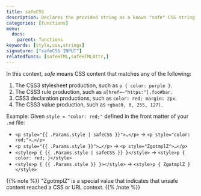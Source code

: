 ```yaml
---
title: safeCSS
description: Declares the provided string as a known "safe" CSS string.
categories: [functions]
menu:
  docs:
    parent: functions
keywords: [style,css,strings]
signature: ["safeCSS INPUT"]
relatedfuncs: [safeHTML,safeHTMLAttr,]
---
```


In this context, *safe* means CSS content that matches any of the following:

1. The CSS3 stylesheet production, such as `p { color: purple }`.
2. The CSS3 rule production, such as `a[href=~"https:"].foo#bar`.
3. CSS3 declaration productions, such as `color: red; margin: 2px`.
4. The CSS3 value production, such as `rgba(0, 0, 255, 127)`.

Example: Given `style = "color: red;"` defined in the front matter of your `.md` file:

* <span class="good">`<p style="{{ .Params.style | safeCSS }}">…</p>` &rarr; `<p style="color: red;">…</p>`</span>
* <span class="bad">`<p style="{{ .Params.style }}">…</p>` &rarr; `<p style="ZgotmplZ">…</p>`</span>
* <span class="good">`<style>p { {{ .Params.style | safeCSS }} }</style>` &rarr; `<style>p { color: red; }</style>`</span>
* <span class="bad">`<style>p { {{ .Params.style }} }></style>` &rarr; `<style>p { ZgotmplZ }</style>`</span>

{{% note %}}
"ZgotmplZ" is a special value that indicates that unsafe content reached a CSS or URL context.
{{% /note %}}
